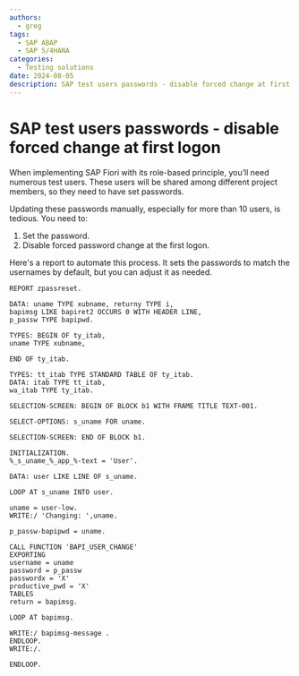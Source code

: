 ```yaml
---
authors:
  - greg
tags:
  - SAP ABAP
  - SAP S/4HANA
categories:
  - Testing solutions
date: 2024-08-05
description: SAP test users passwords - disable forced change at first logon 
---
```


# SAP test users passwords - disable forced change at first logon 

When implementing SAP Fiori with its role-based principle, you’ll need numerous test users. These users will be shared among different project members, so they need to have set passwords.

<!-- more -->

Updating these passwords manually, especially for more than 10 users, is tedious. You need to:

1. Set the password.
2. Disable forced password change at the first logon.

Here's a report to automate this process. It sets the passwords to match the usernames by default, but you can adjust it as needed.

``` ABAP
REPORT zpassreset.

DATA: uname TYPE xubname, returny TYPE i, 
bapimsg LIKE bapiret2 OCCURS 0 WITH HEADER LINE, 
p_passw TYPE bapipwd.

TYPES: BEGIN OF ty_itab,
uname TYPE xubname,

END OF ty_itab.

TYPES: tt_itab TYPE STANDARD TABLE OF ty_itab.
DATA: itab TYPE tt_itab,
wa_itab TYPE ty_itab.

SELECTION-SCREEN: BEGIN OF BLOCK b1 WITH FRAME TITLE TEXT-001.

SELECT-OPTIONS: s_uname FOR uname.

SELECTION-SCREEN: END OF BLOCK b1.

INITIALIZATION.
%_s_uname_%_app_%-text = 'User'.

DATA: user LIKE LINE OF s_uname.

LOOP AT s_uname INTO user.

uname = user-low.
WRITE:/ 'Changing: ',uname.

p_passw-bapipwd = uname.

CALL FUNCTION 'BAPI_USER_CHANGE'
EXPORTING
username = uname
password = p_passw
passwordx = 'X'
productive_pwd = 'X'
TABLES
return = bapimsg.

LOOP AT bapimsg.

WRITE:/ bapimsg-message .
ENDLOOP.
WRITE:/.

ENDLOOP.
```

